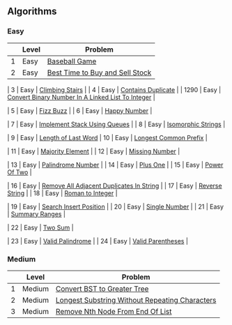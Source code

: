## Algorithms

### Easy
|     | Level  | Problem |
|-----|--------|---------|
| 1   | Easy   | [Baseball Game](https://github.com/rdvnabay/LeetCode/blob/master/Algorithms/Solutions/Easy/BaseballGame.cs) |
| 2   | Easy   | [Best Time to Buy and Sell Stock](https://github.com/rdvnabay/LeetCode/blob/master/Algorithms/Solutions/Easy/BestTimeToBuyAndSellStock.cs) |

| 3   | Easy   | [Climbing Stairs](https://github.com/rdvnabay/LeetCode/blob/master/Algorithms/Solutions/Easy/ClimbingStairs.cs) |
| 4   | Easy   | [Contains Duplicate](https://github.com/rdvnabay/LeetCode/blob/master/Algorithms/Solutions/Easy/ContainsDuplicate.cs) |
| 1290   | Easy   | [Convert Binary Number In A Linked List To Integer](https://github.com/rdvnabay/LeetCode/blob/master/Algorithms/Solutions/Easy/ConvertBinaryNumberInALinkedListToInteger.cs) |


| 5   | Easy   | [Fizz Buzz](https://github.com/rdvnabay/LeetCode/blob/master/Algorithms/Solutions/Easy/FizzBuzz.cs) |
| 6   | Easy   | [Happy Number](https://github.com/rdvnabay/LeetCode/blob/master/Algorithms/Solutions/Easy/HappyNumber.cs) |

| 7   | Easy   | [Implement Stack Using Queues](https://github.com/rdvnabay/LeetCode/blob/master/Algorithms/Solutions/Easy/ImplementStackUsingQueues.cs) |
| 8   | Easy   | [Isomorphic Strings](https://github.com/rdvnabay/LeetCode/blob/master/Algorithms/Solutions/Easy/IsomorphicStrings.cs) |

| 9   | Easy   | [Length of Last Word](https://github.com/rdvnabay/LeetCode/blob/master/Algorithms/Solutions/Easy/LengthOfLastWord.cs) 
| 10  | Easy   | [Longest Common Prefix](https://github.com/rdvnabay/LeetCode/blob/master/Algorithms/Solutions/Easy/LongestCommonPrefix.cs) | 

| 11  | Easy   | [Majority Element](https://github.com/rdvnabay/LeetCode/blob/master/Algorithms/Solutions/Easy/MajorityElement.cs) |
| 12  | Easy   | [Missing Number](https://github.com/rdvnabay/LeetCode/blob/master/Algorithms/Solutions/Easy/MissingNumber.cs) | 

| 13  | Easy   | [Palindrome Number](https://github.com/rdvnabay/LeetCode/blob/master/Algorithms/Solutions/Easy/PalindromeNumber.cs) | 
| 14  | Easy   | [Plus One](https://github.com/rdvnabay/LeetCode/blob/master/Algorithms/Solutions/Easy/PlusOne.cs) |
| 15  | Easy   | [Power Of Two](https://github.com/rdvnabay/LeetCode/blob/master/Algorithms/Solutions/Easy/PowerOfTwo.cs) |

| 16  | Easy   | [Remove All Adjacent Duplicates In String](https://github.com/rdvnabay/LeetCode/blob/master/Algorithms/Solutions/Easy/RemoveAllAdjacentDuplicatesInString.cs) |
| 17  | Easy   | [Reverse String](https://github.com/rdvnabay/LeetCode/blob/master/Algorithms/Solutions/Easy/ReverseString.cs) |
| 18  | Easy   | [Roman to Integer](https://github.com/rdvnabay/LeetCode/blob/master/Algorithms/Solutions/Easy/RomanToInteger.cs) |

| 19  | Easy   | [Search Insert Position](https://github.com/rdvnabay/LeetCode/blob/master/Algorithms/Solutions/Easy/SearchInsertPosition.cs) |
| 20  | Easy   | [Single Number](https://github.com/rdvnabay/LeetCode/blob/master/Algorithms/Solutions/Easy/SingleNumber.cs) |
| 21  | Easy   | [Summary Ranges](https://github.com/rdvnabay/LeetCode/blob/master/Algorithms/Solutions/Easy/SummaryRanges.cs) |

| 22  | Easy   | [Two Sum](https://github.com/rdvnabay/LeetCode/blob/master/Algorithms/Solutions/Easy/TwoSum.cs) | 

| 23  | Easy   | [Valid Palindrome](https://github.com/rdvnabay/LeetCode/blob/master/Algorithms/Solutions/Easy/ValidPalindrome.cs) |
| 24  | Easy   | [Valid Parentheses](https://github.com/rdvnabay/LeetCode/blob/master/Algorithms/Solutions/Easy/ValidParentheses.cs) |




### Medium
|     | Level  | Problem |
|-----|--------|---------|
| 1   | Medium | [Convert BST to Greater Tree](https://github.com/rdvnabay/LeetCode/blob/master/Algorithms/Solutions/Medium/ConvertBSTToGreaterTree.cs) |
| 2   | Medium | [Longest Substring Without Repeating Characters](https://github.com/rdvnabay/LeetCode/blob/master/Algorithms/Solutions/Medium/LongestSubstringWithoutRepeatingCharacters.cs) |
| 3   | Medium | [Remove Nth Node From End Of List](https://github.com/rdvnabay/LeetCode/blob/master/Algorithms/Solutions/Medium/RemoveNthNodeFromEndOfList.cs) |  



